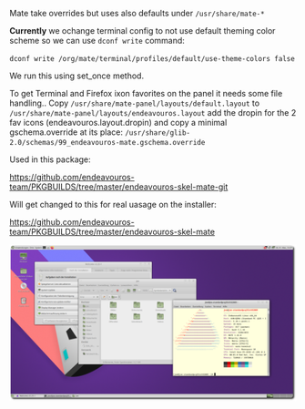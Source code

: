Mate take overrides but uses also defaults under `/usr/share/mate-*`  

**Currently** we ochange terminal config to not use default theming color scheme so we can use `dconf write` command:

`dconf write /org/mate/terminal/profiles/default/use-theme-colors false`

We run this using set_once method.

To get Terminal and Firefox ixon favorites on the panel it needs some file handling..
Copy `/usr/share/mate-panel/layouts/default.layout` to `/usr/share/mate-panel/layouts/endeavouros.layout`
add the dropin for the 2 fav icons (endeavouros.layout.dropin) and copy a minimal gschema.override at its place:
`/usr/share/glib-2.0/schemas/99_endeavouros-mate.gschema.override`

Used in this package:

https://github.com/endeavouros-team/PKGBUILDS/tree/master/endeavouros-skel-mate-git

Will get changed to this for real uasage on the installer:

https://github.com/endeavouros-team/PKGBUILDS/tree/master/endeavouros-skel-mate


![eos-mate](https://raw.githubusercontent.com/endeavouros-team/endeavouros-DE-fixes/main/mate/mate.png)
